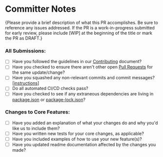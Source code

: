 # Committer Notes

{Please provide a brief description of what this PR accomplishes. Be sure to reference any issues addressed. If the PR is a work-in-progress submitted for early review, please include [WIP] at the beginning of the title or mark the PR as DRAFT.}

### All Submissions:

- [ ] Have you followed the guidelines in our [Contributing](https://github.com/usnistgov/oscal-deep-diff/blob/master/CONTRIBUTING.md) document?
- [ ] Have you checked to ensure there aren't other open [Pull Requests](https://github.com/usnistgov/oscal-deep-diff/pulls) for the same update/change?
- [ ] Have you squashed any non-relevant commits and commit messages? \[[instructions](https://git-scm.com/book/en/v2/Git-Tools-Rewriting-History)\]
- [ ] Do all automated CI/CD checks pass?
- [ ] Have you checked to see if any extraneous dependencies are living in [package.json](../package.json) or [package-lock.json](../package-lock.json)?

### Changes to Core Features:

- [ ] Have you added an explanation of what your changes do and why you'd like us to include them?
- [ ] Have you written new tests for your core changes, as applicable?
- [ ] Have you included examples of how to use your new feature(s)?
- [ ] Have you updated readme documentation affected by the changes you made?
